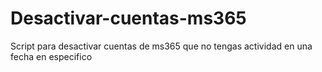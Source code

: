 # Desactivar-cuentas-ms365
Script para desactivar cuentas de ms365 que no tengas actividad en una fecha en especifico
